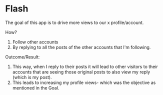 # Flash  

The goal of this app is to drive more views to our x profile/account.  

How? 
1. Follow other accounts
2. By replying to all the posts of the other accounts that I'm following. 

Outcome/Result: 
1. This way, when I reply to their posts it will lead to other visitors to their accounts that are seeing those original posts to also view my reply (which is my post). 
2. This leads to increasing my profile views- which was the objective as mentioned in the Goal.

